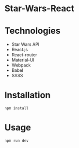 # Star-Wars-React

# Technologies
* Star Wars API
* React.js
* React-router
* Material-UI
* Webpack
* Babel
* SASS

# Installation
<code>npm install</code>

# Usage
<code>npm run dev</code>
